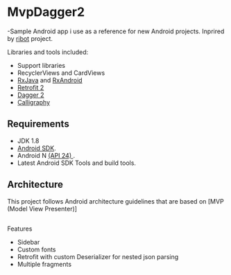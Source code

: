 # MvpDagger2

-Sample Android app i use as a reference for new Android projects. Inprired by [ribot](https://github.com/ribot/android-boilerplate) project.

Libraries and tools included:

- Support libraries
- RecyclerViews and CardViews 
- [RxJava](https://github.com/ReactiveX/RxJava) and [RxAndroid](https://github.com/ReactiveX/RxAndroid) 
- [Retrofit 2](http://square.github.io/retrofit/)
- [Dagger 2](http://google.github.io/dagger/)
- [Calligraphy](https://github.com/chrisjenx/Calligraphy)

## Requirements

- JDK 1.8
- [Android SDK](http://developer.android.com/sdk/index.html).
- Android N [(API 24) ](http://developer.android.com/tools/revisions/platforms.html).
- Latest Android SDK Tools and build tools.

## Architecture

This project follows Android architecture guidelines that are based on [MVP (Model View Presenter)]

## 

Features
- Sidebar
- Custom fonts
- Retrofit with custom Deserializer for nested json parsing
- Multiple fragments
